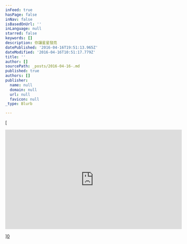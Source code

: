 ```yaml
---
inFeed: true
hasPage: false
inNav: false
isBasedOnUrl: ''
inLanguage: null
starred: false
keywords: []
description: 你讓星星發亮
datePublished: '2016-04-16T19:51:13.965Z'
dateModified: '2016-04-16T10:51:17.779Z'
title: ''
author: []
sourcePath: _posts/2016-04-16-.md
published: true
authors: []
publisher:
  name: null
  domain: null
  url: null
  favicon: null
_type: Blurb

---
```

[

<iframe width=" 560" height="315" src="https://www.youtube.com/embed/iZam_ywVQYw" frameborder="0" allowfullscreen="" style="">你讓星星發亮</iframe>

][0]

[0]: href